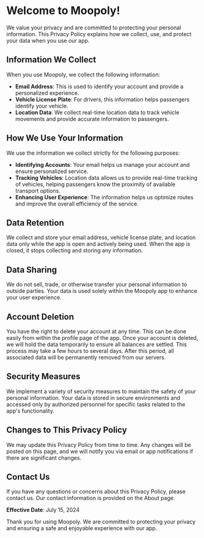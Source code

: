 # Welcome to Moopoly!

We value your privacy and are committed to protecting your personal information. This Privacy Policy explains how we collect, use, and protect your data when you use our app.

## Information We Collect

When you use Moopoly, we collect the following information:

- **Email Address**: This is used to identify your account and provide a personalized experience.
- **Vehicle License Plate**: For drivers, this information helps passengers identify your vehicle.
- **Location Data**: We collect real-time location data to track vehicle movements and provide accurate information to passengers.

## How We Use Your Information

We use the information we collect strictly for the following purposes:

- **Identifying Accounts**: Your email helps us manage your account and ensure personalized service.
- **Tracking Vehicles**: Location data allows us to provide real-time tracking of vehicles, helping passengers know the proximity of available transport options.
- **Enhancing User Experience**: The information helps us optimize routes and improve the overall efficiency of the service.

## Data Retention

We collect and store your email address, vehicle license plate, and location data only while the app is open and actively being used. When the app is closed, it stops collecting and storing any information.

## Data Sharing

We do not sell, trade, or otherwise transfer your personal information to outside parties. Your data is used solely within the Moopoly app to enhance your user experience.

## Account Deletion

You have the right to delete your account at any time. This can be done easily from within the profile page of the app. Once your account is deleted, we will hold the data temporarily to ensure all balances are settled. This process may take a few hours to several days. After this period, all associated data will be permanently removed from our servers.

## Security Measures

We implement a variety of security measures to maintain the safety of your personal information. Your data is stored in secure environments and accessed only by authorized personnel for specific tasks related to the app's functionality.

## Changes to This Privacy Policy

We may update this Privacy Policy from time to time. Any changes will be posted on this page, and we will notify you via email or app notifications if there are significant changes.

## Contact Us

If you have any questions or concerns about this Privacy Policy, please contact us. Our contact information is provided on the About page.

**Effective Date**: July 15, 2024

Thank you for using Moopoly. We are committed to protecting your privacy and ensuring a safe and enjoyable experience with our app.
